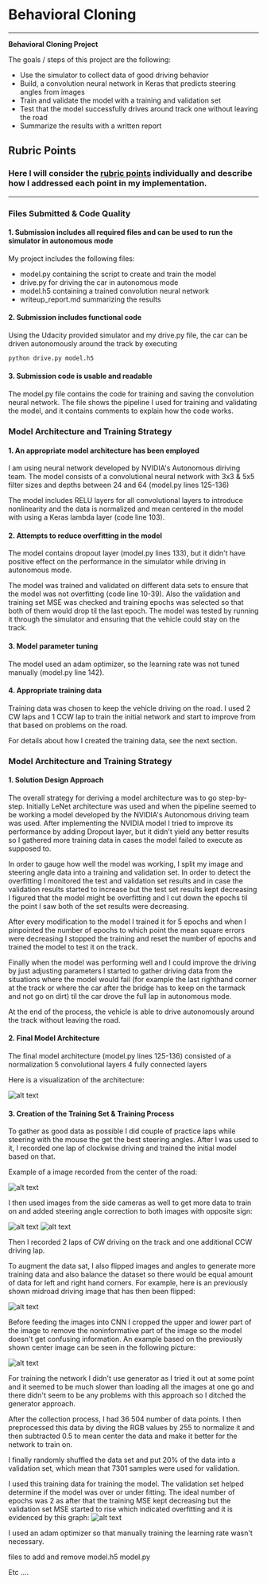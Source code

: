 # **Behavioral Cloning** 

---

**Behavioral Cloning Project**

The goals / steps of this project are the following:
* Use the simulator to collect data of good driving behavior
* Build, a convolution neural network in Keras that predicts steering angles from images
* Train and validate the model with a training and validation set
* Test that the model successfully drives around track one without leaving the road
* Summarize the results with a written report


[//]: # (Image References)

[image1]: ./report_material/cnn-architecture-624x890.png "NVIDIA Autonomous vehicle team's CNN architecture"
[image2]: ./report_material/center_2018_08_23_09_15_54_068.jpg "Midroad driving"
[image3]: ./report_material/left_2018_08_23_09_15_54_068.jpg "Left camera"
[image4]: ./report_material/right_2018_08_23_09_15_54_068.jpg "Right camera"
[image5]: ./report_material/center_flipped_2018_08_23_09_15_54_068.jpg "Midroad driving flipped"
[image6]: ./report_material/center_crop_2018_08_23_09_15_54_068.jpg "Midroad driving cropped"
[image7]: ./examples/placeholder_small.png "Flipped Image"

## Rubric Points
### Here I will consider the [rubric points](https://review.udacity.com/#!/rubrics/432/view) individually and describe how I addressed each point in my implementation.  

---
### Files Submitted & Code Quality

#### 1. Submission includes all required files and can be used to run the simulator in autonomous mode

My project includes the following files:
* model.py containing the script to create and train the model
* drive.py for driving the car in autonomous mode
* model.h5 containing a trained convolution neural network 
* writeup_report.md summarizing the results

#### 2. Submission includes functional code
Using the Udacity provided simulator and my drive.py file, the car can be driven autonomously around the track by executing 
```sh
python drive.py model.h5
```

#### 3. Submission code is usable and readable

The model.py file contains the code for training and saving the convolution neural network. The file shows the pipeline I used for training and validating the model, and it contains comments to explain how the code works.

### Model Architecture and Training Strategy

#### 1. An appropriate model architecture has been employed

I am using neural network developed by NVIDIA's Autonomous diriving team. The model consists of a convolutional neural network with 3x3 & 5x5 filter sizes and depths between 24 and 64 (model.py lines 125-136) 

The model includes RELU layers for all convolutional layers to introduce nonlinearity and the data is normalized and mean centered in the model with using a Keras lambda layer (code line 103). 

#### 2. Attempts to reduce overfitting in the model

The model contains dropout layer (model.py lines 133), but it didn't have positive effect on the performance in the simulator while driving in autonomous mode. 

The model was trained and validated on different data sets to ensure that the model was not overfitting (code line 10-39). Also the validation and training set MSE was checked and training epochs was selected so that both of them would drop til the last epoch. The model was tested by running it through the simulator and ensuring that the vehicle could stay on the track.

#### 3. Model parameter tuning

The model used an adam optimizer, so the learning rate was not tuned manually (model.py line 142).

#### 4. Appropriate training data

Training data was chosen to keep the vehicle driving on the road. I used 2 CW laps and 1 CCW lap to train the initial network and start to improve from that based on problems on the road.

For details about how I created the training data, see the next section. 

### Model Architecture and Training Strategy

#### 1. Solution Design Approach

The overall strategy for deriving a model architecture was to go step-by-step. Initially LeNet architecture was used and when the pipeline seemed to be working a model developed by the NVIDIA's Autonomous driving team was used. After implementing the NVIDIA model I tried to improve its performance by adding Dropout layer, but it didn't yield any better results so I gathered more training data in cases the model failed to execute as supposed to.

In order to gauge how well the model was working, I split my image and steering angle data into a training and validation set. In order to detect the overfitting I monitored the test and validation set results and in case the validation results started to increase but the test set results kept decreasing I figured that the model might be overfitting and I cut down the epochs til the point I saw both of the set results were decreasing.
 
After every modification to the model I trained it for 5 epochs and when I pinpointed the number of epochs to which point the mean square errors were decreasing I stopped the training and reset the number of epochs and trained the model to test it on the track.

Finally when the model was performing well and I could improve the driving by just adjusting parameters I started to gather driving data from the situations where the model would fail (for example the last righthand corner at the track or where the car after the bridge has to keep on the tarmack and not go on dirt) til the car drove the full lap in autonomous mode.

At the end of the process, the vehicle is able to drive autonomously around the track without leaving the road.

#### 2. Final Model Architecture

The final model architecture (model.py lines 125-136) consisted of a
normalization
5 convolutional layers
4 fully connected layers

Here is a visualization of the architecture:

![alt text][image1]

#### 3. Creation of the Training Set & Training Process

To gather as good data as possible I did couple of practice laps while steering with the mouse the get the best steering angles. After I was used to it, I recorded one lap of clockwise driving and trained the initial model based on that.

Example of a image recorded from the center of the road:

![alt text][image2]

I then used images from the side cameras as well to get more data to train on and added steering angle correction to both images with opposite sign:

![alt text][image3]
![alt text][image4]


Then I recorded 2 laps of CW driving on the track and one additional CCW driving lap.

To augment the data sat, I also flipped images and angles to generate more training data and also balance the dataset so there would be equal amount of data for left and right hand corners. For example, here is an previously shown midroad driving image that has then been flipped:

![alt text][image5]

Before feeding the images into CNN I cropped the upper and lower part of the image to remove the noninformative part of the image so the model doesn't get confusing information. An example based on the previously shown center image can be seen in the following picture:

![alt text][image6]

For training the network I didn't use generator as I tried it out at some point and it seemed to be much slower than loading all the images at one go and there didn't seem to be any problems with this approach so I ditched the generator approach.

After the collection process, I had 36 504 number of data points. I then preprocessed this data by diving the RGB values by 255 to normalize it and then subtracted 0.5 to mean center the data and make it better for the network to train on.

I finally randomly shuffled the data set and put 20% of the data into a validation set, which mean that 7301 samples were used for validation. 

I used this training data for training the model. The validation set helped determine if the model was over or under fitting. The ideal number of epochs was 2 as after that the training MSE kept decreasing but the validation set MSE started to rise which indicated overfitting and it is evidenced by this graph:
![alt text][image7]

I used an adam optimizer so that manually training the learning rate wasn't necessary.


files to add and remove
model.h5
model.py


Etc ....
